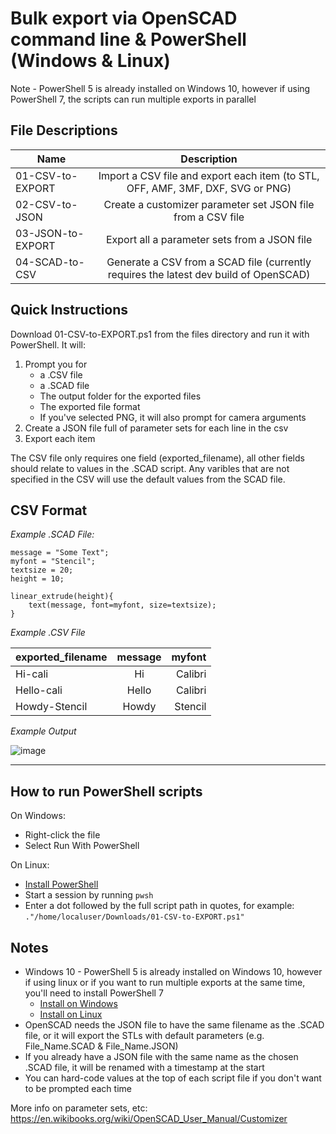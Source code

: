 # Bulk export via OpenSCAD command line & PowerShell (Windows & Linux)

Note - PowerShell 5 is already installed on Windows 10, however if using PowerShell 7, the scripts can run multiple exports in parallel

File Descriptions
-----

| Name             | Description                                                                            |
| -----------------|:--------------------------------------------------------------------------------------:|
| 01-CSV-to-EXPORT | Import a CSV file and export each item (to STL, OFF, AMF, 3MF, DXF, SVG or PNG)        |
| 02-CSV-to-JSON   | Create  a customizer parameter set JSON file from a CSV file                           |
| 03-JSON-to-EXPORT| Export all a parameter sets from a JSON file                                           |
| 04-SCAD-to-CSV   | Generate a CSV from a SCAD file (currently requires the latest dev build of OpenSCAD)  |

Quick Instructions
-----

Download 01-CSV-to-EXPORT.ps1 from the files directory and run it with PowerShell. It will:

1. Prompt you for 
    - a .CSV file
    - a .SCAD file
    - The output folder for the exported files
    - The exported file format
    - If you've selected PNG, it will also prompt for camera arguments
2. Create a JSON file full of parameter sets for each line in the csv
3. Export each item

The CSV file only requires one field (exported_filename), all other fields should relate to values in the .SCAD script. Any varibles that are not specified in the CSV will use the default values from the SCAD file.

CSV Format
-----

_Example .SCAD File:_

    message = "Some Text";
    myfont = "Stencil";
    textsize = 20;
    height = 10;

    linear_extrude(height){
        text(message, font=myfont, size=textsize);
    }

_Example .CSV File_

| exported_filename | message   | myfont  |
| ------------------|:---------:| -------:|
| Hi-cali           | Hi        | Calibri |
| Hello-cali        | Hello     | Calibri |
| Howdy-Stencil     | Howdy     | Stencil |

_Example Output_

![image](https://user-images.githubusercontent.com/50000826/140439376-16148446-163c-4ac3-9986-237b54ac9945.png)

-----

How to run PowerShell scripts
-----

On Windows:
* Right-click the file
* Select Run With PowerShell

On Linux:
* [Install PowerShell](https://docs.microsoft.com/en-us/powershell/scripting/install/installing-powershell-on-linux?view=powershell-7.2)
* Start a session by running ```pwsh```
* Enter a dot followed by the full script path in quotes, for example:
```."/home/localuser/Downloads/01-CSV-to-EXPORT.ps1"```
    

Notes
-----
* Windows 10 - PowerShell 5 is already installed on Windows 10, however if using linux or if you want to run multiple exports at the same time, you'll need to install PowerShell 7
    * [Install on Windows](https://docs.microsoft.com/en-us/powershell/scripting/install/installing-powershell-on-windows?view=powershell-7.1#msi)
    * [Install on Linux](https://docs.microsoft.com/en-us/powershell/scripting/install/installing-powershell-on-linux?view=powershell-7.2)
* OpenSCAD needs the JSON file to have the same filename as the .SCAD file, or it will export the STLs with default parameters (e.g. File_Name.SCAD & File_Name.JSON)
* If you already have a JSON file with the same name as the chosen .SCAD file, it will be renamed with a timestamp at the start
* You can hard-code values at the top of each script file if you don't want to be prompted each time

More info on parameter sets, etc: https://en.wikibooks.org/wiki/OpenSCAD_User_Manual/Customizer
